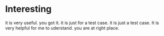 # Interesting
it is very useful.
you got it.
it is just for a test case.
it is just a test case.
It is very helpful for me to uderstand.
you are at right place.

